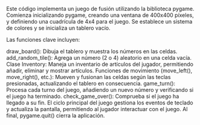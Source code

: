 Este código implementa un juego de fusión utilizando la biblioteca pygame. Comienza inicializando pygame, creando una ventana de 400x400 píxeles, y definiendo una cuadrícula de 4x4 para el juego. Se establece un sistema de colores y se inicializa un tablero vacío.

Las funciones clave incluyen:

draw_board(): Dibuja el tablero y muestra los números en las celdas.
add_random_tile(): Agrega un número (2 o 4) aleatorio en una celda vacía.
Clase Inventory: Maneja un inventario de artículos del jugador, permitiendo añadir, eliminar y mostrar artículos.
Funciones de movimiento (move_left(), move_right(), etc.): Mueven y fusionan las celdas según las teclas presionadas, actualizando el tablero en consecuencia.
game_turn(): Procesa cada turno del juego, añadiendo un nuevo número y verificando si el juego ha terminado.
check_game_over(): Comprueba si el juego ha llegado a su fin.
El ciclo principal del juego gestiona los eventos de teclado y actualiza la pantalla, permitiendo al jugador interactuar con el juego. Al final, pygame.quit() cierra la aplicación.
